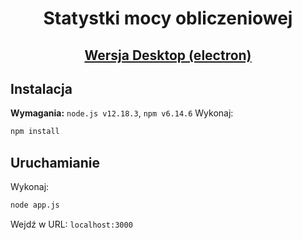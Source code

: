 <p align="center">
<h1 align="center">Statystki mocy obliczeniowej</h1>
<h2 align="center"><a href="https://github.com/uqlel/os-stats/tree/electron">Wersja Desktop (electron)</a></h2>
</p>


## Instalacja
**Wymagania:** `node.js v12.18.3`, `npm v6.14.6`
Wykonaj:
```sh
npm install
```
## Uruchamianie
Wykonaj:
```sh
node app.js
```
Wejdź w URL: `localhost:3000`
